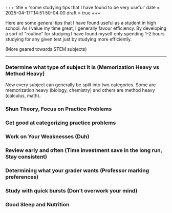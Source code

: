 +++
title = 'some studying tips that I have found to be very useful'
date = 2025-04-17T14:51:50-04:00
draft = true
+++

Here are some general tips that I have found useful as a student in high school. As I value my time great, I generally favour efficiency. By developing a sort of "routine" for studying I have found myself only spending 1-2 hours studying for any given test just by studying more efficiently.

(More geared towards STEM subjects)

----

### Determine what type of subject it is (Memorization Heavy vs Method Heavy)

Now every subject can generally be split into two categories. Some are memorization heavy (biology, chemistry) and others are method heavy (calculus, math).

### Shun Theory, Focus on Practice Problems
### Get good at categorizing practice problems
### Work on Your Weaknesses (Duh)
### Review early and often (Time investment save in the long run, Stay consistent)
### Determining what your grader wants (Professor marking preferences)
### Study with quick bursts (Don't overwork your mind)
### Good Sleep and Nutrition
